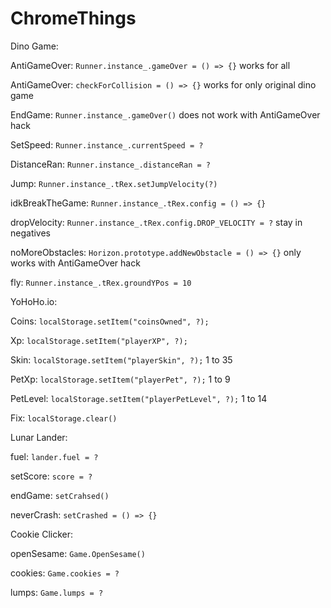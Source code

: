 # ChromeThings

Dino Game:

  AntiGameOver: ```Runner.instance_.gameOver = () => {}``` works for all

  AntiGameOver: ```checkForCollision = () => {}``` works for only original dino game
  
  EndGame: ```Runner.instance_.gameOver()``` does not work with AntiGameOver hack
  
  SetSpeed: ```Runner.instance_.currentSpeed = ?```
  
  DistanceRan: ```Runner.instance_.distanceRan = ?```
  
  Jump: ```Runner.instance_.tRex.setJumpVelocity(?)```
  
  idkBreakTheGame: ```Runner.instance_.tRex.config = () => {}```
  
  dropVelocity: ```Runner.instance_.tRex.config.DROP_VELOCITY = ?``` stay in negatives
  
  noMoreObstacles: ```Horizon.prototype.addNewObstacle = () => {}``` only works with AntiGameOver hack
  
  fly: ```Runner.instance_.tRex.groundYPos = 10```
  
YoHoHo.io:

  Coins: ```localStorage.setItem("coinsOwned", ?);```
  
  Xp: ```localStorage.setItem("playerXP", ?);```
  
  Skin: ```localStorage.setItem("playerSkin", ?);```  1 to 35
  
  PetXp: ```localStorage.setItem("playerPet", ?);``` 1 to 9
  
  PetLevel: ```localStorage.setItem("playerPetLevel", ?);``` 1 to 14
  
  Fix: ```localStorage.clear()```

Lunar Lander:

  fuel: ```lander.fuel = ?```
  
  setScore: ```score = ?```
  
  endGame: ```setCrahsed()```
  
  neverCrash: ```setCrashed = () => {}```

Cookie Clicker:

  openSesame: ```Game.OpenSesame()```

  cookies: ```Game.cookies = ?```
  
  lumps: ```Game.lumps = ?```
